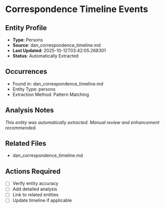 # Correspondence Timeline Events

## Entity Profile
- **Type**: Persons
- **Source**: dan_correspondence_timeline.md
- **Last Updated**: 2025-10-12T03:42:05.268301
- **Status**: Automatically Extracted

## Occurrences
- Found in: dan_correspondence_timeline.md
- Entity Type: persons
- Extraction Method: Pattern Matching

## Analysis Notes
*This entity was automatically extracted. Manual review and enhancement recommended.*

## Related Files
- dan_correspondence_timeline.md

## Actions Required
- [ ] Verify entity accuracy
- [ ] Add detailed analysis
- [ ] Link to related entities
- [ ] Update timeline if applicable
